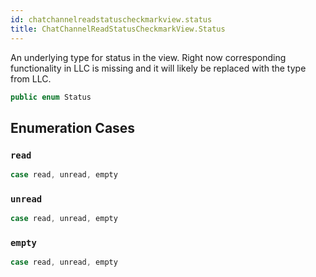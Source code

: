 ```yaml
---
id: chatchannelreadstatuscheckmarkview.status 
title: ChatChannelReadStatusCheckmarkView.Status
--- 
```


An underlying type for status in the view.
Right now corresponding functionality in LLC is missing and it will likely be replaced with the type from LLC.

``` swift
public enum Status 
```

## Enumeration Cases

### `read`

``` swift
case read, unread, empty
```

### `unread`

``` swift
case read, unread, empty
```

### `empty`

``` swift
case read, unread, empty
```
